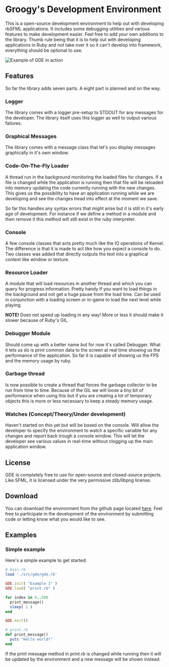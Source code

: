 # Groogy's Development Environment
This is a open-source development environment to help out with developing rbSFML applications. It includes some debugging utilities and various features to make development easier. Feel free to add your own additions to the library. Thumb rule being that it is to help out with developing applications in Ruby and not take over it so it can't develop into framework, everything should be optional to use.

![Example of GDE in action](http://www.sfmluploads.org/cache/pics/141_gde-example.png)

## Features
So far the library adds seven parts. A eight part is planned and on the way.

### Logger
The library comes with a logger pre-setup to STDOUT for any messages for the developer. The library itself uses this logger as well to output various failures.

### Graphical Messages
The library comes with a message class that let's you display messages graphically in it's own window.

### Code-On-The-Fly Loader
A thread run in the background monitoring the loaded files for changes. If a file is changed while the application is running then that file will be reloaded into memory updating the code currently running with the new changes. This gives us the possibility to have an application running while we are developing and see the changes tread into effect at the moment we save.

So far this handles any syntax errors that might arise but it is still in it's early age of development. For instance if we define a method in a module and then remove it this method will still exist in the ruby interpreter. 

### Console
A few console classes that acts pretty much like the IO operations of Kernel. The difference is that it is made to act like how you expect a console to do. Two classes was added that directly outputs the text into a graphical context like window or texture. 

### Resource Loader
A module that will load resources in another thread and which you can query for progress information. Pretty handy if you want to load things in the background and not get a huge pause from the load time. Can be used in conjunction with a loading screen or in-game to load the next level while playing. 

**NOTE!** Does not speed up loading in any way! More or less it should make it slower because of Ruby's GIL.

### Debugger Module
Should come up with a better name but for now it's called Debugger. What it lets us do is print common data to the
screen at real time showing us the performance of the application. So far it is capable of showing us the FPS and the memory usage by ruby.

### Garbage thread
Is now possible to create a thread that forces the garbage collector to be run from time to time. Because of the GIL we will loose a tiny bit of performance when using this but if you are creating a lot of temporary objects this is more or less necessary to keep a steady memory usage.

### Watches (Concept/Theory/Under development)
Haven't started on this yet but will be based on the console. Will allow the developer to specify the environment to watch a specific variable for any changes and report back trough a console window. This will let the developer see various values in real-time without clogging up the main application window.

## License
GDE is completely free to use for open-source and closed-source projects. Like SFML, it is licensed under the very permissive zlib/libpng license.

## Download
You can download the environment from the github page located [here](https://github.com/Groogy/GDE). Feel free to participate in the development of the environment by submitting code or letting know what you would like to see.

## Examples
### Simple example
Here's a simple example to get started:

```ruby
# main.rb
load './src/gde/gde.rb'

GDE.init( "Example 1" )
GDE.load( "print.rb" )

for index in 0..500
  print_message()
  sleep( 1 )
end

GDE.exit()
```
```ruby
# print.rb
def print_message()
  puts "Hello world!"
end
```

If the print message method in _print.rb_ is changed while running then it will be updated by the environment and a new message will be shown instead.